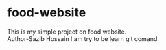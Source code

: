 # food-website
This is my simple project on food website.<br>
Author-Sazib Hossain
I am try to be learn git comand.
